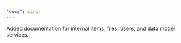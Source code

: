 ```yaml
---
"docs": minor
---
```


Added documentation for internal items, files, users, and data model services.
